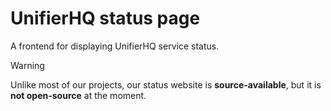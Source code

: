 # UnifierHQ status page
A frontend for displaying UnifierHQ service status.

> [!WARNING]
> Unlike most of our projects, our status website is **source-available**, but it is **not open-source** at the moment.
